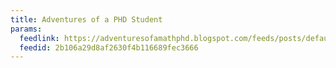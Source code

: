 ```yaml
---
title: Adventures of a PHD Student
params:
  feedlink: https://adventuresofamathphd.blogspot.com/feeds/posts/default?alt=rss
  feedid: 2b106a29d8af2630f4b116689fec3666
---
```

